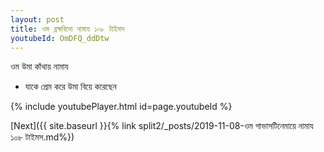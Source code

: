 ```yaml
---
layout: post
title: ওম ব্রহ্মবিদো নামায ১০৮ টাইমস
youtubeId: OmDFQ_ddDtw
---
```

 
 
 ওম উমা কাঁথায় নামায  
 
 -  যাকে প্রেম করে উমা বিয়ে করেছেন 
 
  
 
  
 
 
 
 
 
 


{% include youtubePlayer.html id=page.youtubeId %}
 
[Next]({{ site.baseurl }}{% link  split2/_posts/2019-11-08-ওম গাভাসটিনেমায়ে নামায ১০৮ টাইমস.md%})
 
